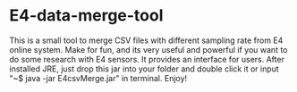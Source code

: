 # E4-data-merge-tool

This is a small tool to merge CSV files with different sampling rate from E4 online system. Make for fun, and its very useful and powerful if you want to do some research with E4 sensors. It provides an interface for users. After installed JRE, just drop this jar into your folder and double click it or input "~$ java -jar E4csvMerge.jar" in terminal. Enjoy!
